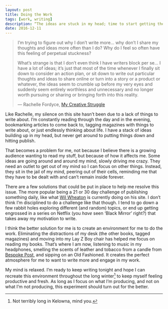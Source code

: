 ```yaml
---
layout: post
title: Doing the Work
tags: [work, writing]
description: “The ideas are stuck in my head; time to start getting them out and published.”
date: 2016-12-11
---
```


> I’m trying to figure out why I don’t write more… why don’t I share my thoughts and ideas more often than I do? Why do I feel so often have this feeling of perpetual stuckness?
>  
> What’s strange is that I don’t even think I have writers block per se… I have a lot of ideas; it’s just that most of the time whenever I finally sit down to consider an action plan, or sit down to write out particular thoughts and ideas to share online or turn into a story or a product or whatever, the ideas seem to crumble up before my very eyes and suddenly seem entirely worthless and unnecessary and no longer worth pursuing or sharing or bringing forth into this reality.
>  
> — Rachelle Fordyce, [My Creative Struggle][1]

Like Rachelle, my silence on this site hasn’t been due to a lack of things to write about. I’m constantly reading through the day and in the evening, bookmarking articles to come back to, tagging magazines with things to write about, or just endlessly thinking about life. I have a stack of ideas building up in my head, but never get around to putting things down and hitting publish. 

That becomes a problem for me, not because I believe there is a growing audience wanting to read my stuff, but because of how it affects me. Some ideas are going around and around my mind, slowly driving me crazy. They need an outlet to get out of my mind so I can focus on other things. Instead, they sit in the jail of my mind, peering out of their cells, reminding me that they have to be dealt with and can’t remain inside forever. 

There are a few solutions that could be put in place to help me resolve this issue. The more popular being a 21 or 30 day challenge of publishing something daily, like what [Wil Wheaton][2] is currently doing on his site. I don’t think I’m disciplined to do a challenge like that though. I tend to go down a few rabbit holes exploring different (and random) topics, or end up getting engrossed in a series on Netflix (you *have* seen ‘Black Mirror’ right?) that takes away my motivation to write.

I think the better solution for me is to create an environment for me to do the work. Eliminating the distractions of my desk (the other books, tagged magazines) and moving into my Lay Z Boy chair has helped me focus on reading my books. That’s where I am now, listening to music in my headphones, smelling the scents of leather and tobacco from a candle from [Bespoke Post][3], and sipping on an Old Fashioned. It creates the perfect atmosphere for me to want to write more and engage in my work. 

My mind is relaxed. I’m ready to keep writing tonight and hope I can recreate this environment throughout the long winter[^1] to keep myself feeling productive and fresh. As long as I focus on what I’m producing, and not on what I’m not producing, this experiment should turn out for the better. 

[^1]:	Not terribly long in Kelowna, mind you. 

[1]:	http://rachellefordyce.com/creative-inspiration/2016/11/my-creative-struggle-and-what-i-want-to-do-about-it/ "My Creative Struggle"
[2]:	http://wilwheaton.net/2016/12/haunted-bunk-bed-terrifies-family/ "Wil Wheaton"
[3]:	https://www.bespokepost.com/store/bespoke-post-the-den-candle "The Den Candle | Bespoke Post"